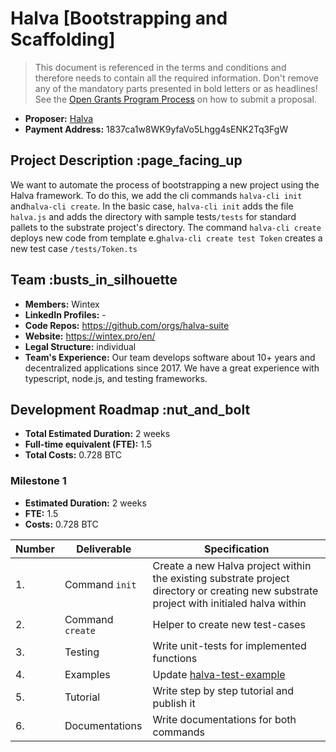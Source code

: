 # Halva [Bootstrapping and Scaffolding]

> This document is referenced in the terms and conditions and therefore needs to contain all the required information. Don't remove any of the mandatory parts presented in bold letters or as headlines! See the [Open Grants Program Process](https://github.com/w3f/Open-Grants-Program/blob/master/README_2.md) on how to submit a proposal.

* **Proposer:** [Halva](https://github.com/halva-suite/halva)
* **Payment Address:** 1837ca1w8WK9yfaVo5Lhgg4sENK2Tq3FgW

## Project Description :page_facing_up

We want to automate the process of bootstrapping a new project using the Halva framework. To do this, we add the cli commands `halva-cli init` and`halva-cli create`. In the basic case, `halva-cli init` adds the file `halva.js` and adds the directory with sample tests`/tests` for standard pallets to the substrate project's directory. The command `halva-cli create` deploys new code from template e.g`halva-cli create test Token` creates a new test case `/tests/Token.ts`

## Team :busts_in_silhouette

* **Members:** Wintex
* **LinkedIn Profiles:** -
* **Code Repos:** <https://github.com/orgs/halva-suite>
* **Website:** <https://wintex.pro/en/>
* **Legal Structure:** individual
* **Team's Experience:** Our team develops software about 10+ years and decentralized applications since 2017. We have a great experience with typescript, node.js, and testing frameworks.

## Development Roadmap :nut_and_bolt

* **Total Estimated Duration:** 2 weeks
* **Full-time equivalent (FTE):** 1.5
* **Total Costs:** 0.728 BTC

### Milestone 1

* **Estimated Duration:** 2 weeks
* **FTE:** 1.5
* **Costs:** 0.728 BTC

| Number | Deliverable | Specification |
| ------------- | ------------- | ------------- |
| 1. | Command `init` | Create a new Halva project within the existing substrate project directory or creating new substrate project with initialed halva within |
| 2. | Command `create` | Helper to create new test-cases |
| 3. | Testing | Write unit-tests for implemented functions |
| 4. | Examples | Update [halva-test-example](https://github.com/halva-suite/halva-test-example) |
| 5. | Tutorial | Write step by step tutorial and publish it |
| 6. | Documentations | Write documentations for both commands |
